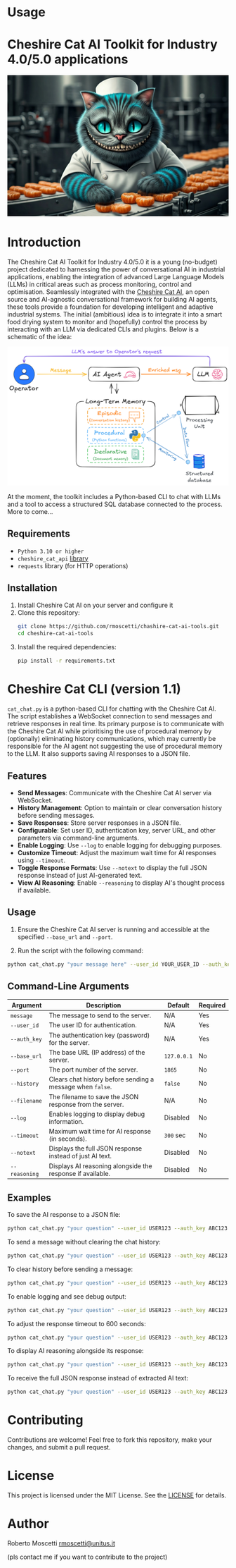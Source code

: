 # Usage



# Cheshire Cat AI Toolkit for Industry 4.0/5.0 applications
![Cheshire Cat 4.0](images/cheshire_cat_4.0.png)

# Introduction
The Cheshire Cat AI Toolkit for Industry 4.0/5.0 it is a young (no-budget) project dedicated to harnessing the power of conversational AI in industrial applications, enabling the integration of advanced Large Language Models (LLMs) in critical areas such as process monitoring, control and optimisation. Seamlessly integrated with the [Cheshire Cat AI](https://cheshire-cat-ai.github.io/docs/), an open source and AI-agnostic conversational framework for building AI agents, these tools provide a foundation for developing intelligent and adaptive industrial systems.
The initial (ambitious) idea is to integrate it into a smart food drying system to monitor and (hopefully) control the process by interacting with an LLM via dedicated CLIs and plugins.
Below is a schematic of the idea:

![Cheshire Cat 4.0](images/agent_4.png)

At the moment, the toolkit includes a Python-based CLI to chat with LLMs and a tool to access a structured SQL database connected to the process.
More to come...

## Requirements
- `Python 3.10 or higher`
- `cheshire_cat_api` [library](https://github.com/cheshire-cat-ai/api-client-py/tree/main)
- `requests` library (for HTTP operations)

## Installation
1. Install Cheshire Cat AI on your server and configure it
2. Clone this repository:
    ```bash
    git clone https://github.com/rmoscetti/chashire-cat-ai-tools.git
    cd cheshire-cat-ai-tools
    ```
3. Install the required dependencies:
    ```bash
    pip install -r requirements.txt
    ```

# Cheshire Cat CLI (version 1.1)
`cat_chat.py` is a python-based CLI for chatting with the Cheshire Cat AI. The script establishes a WebSocket connection to send messages and retrieve responses in real time. Its primary purpose is to communicate with the Cheshire Cat AI while prioritising the use of procedural memory by (optionally) eliminating history communications, which may currently be responsible for the AI agent not suggesting the use of procedural memory to the LLM. It also supports saving AI responses to a JSON file.

## Features
- **Send Messages**: Communicate with the Cheshire Cat AI server via WebSocket.
- **History Management**: Option to maintain or clear conversation history before sending messages.
- **Save Responses**: Store server responses in a JSON file.
- **Configurable**: Set user ID, authentication key, server URL, and other parameters via command-line arguments.
- **Enable Logging**: Use `--log` to enable logging for debugging purposes.
- **Customize Timeout**: Adjust the maximum wait time for AI responses using `--timeout`.
- **Toggle Response Formats**: Use `--notext` to display the full JSON response instead of just AI-generated text.
- **View AI Reasoning**: Enable `--reasoning` to display AI's thought process if available.

## Usage
1. Ensure the Cheshire Cat AI server is running and accessible at the specified `--base_url` and `--port`.

2. Run the script with the following command:
```bash
python cat_chat.py "your message here" --user_id YOUR_USER_ID --auth_key YOUR_AUTH_KEY [OPTIONS]
```

## Command-Line Arguments

| Argument      | Description                                                     | Default     | Required |
|--------------|-----------------------------------------------------------------|-------------|----------|
| `message`     | The message to send to the server.                             | N/A         | Yes      |
| `--user_id`   | The user ID for authentication.                                | N/A         | Yes      |
| `--auth_key`  | The authentication key (password) for the server.              | N/A         | Yes      |
| `--base_url`  | The base URL (IP address) of the server.                        | `127.0.0.1` | No       |
| `--port`      | The port number of the server.                                 | `1865`      | No       |
| `--history`   | Clears chat history before sending a message when `false`.     | `false`     | No       |
| `--filename`  | The filename to save the JSON response from the server.        | N/A         | No       |
| `--log`       | Enables logging to display debug information.                  | Disabled    | No       |
| `--timeout`   | Maximum wait time for AI response (in seconds).                | `300` sec   | No       |
| `--notext`    | Displays the full JSON response instead of just AI text.       | Disabled    | No       |
| `--reasoning` | Displays AI reasoning alongside the response if available.     | Disabled    | No       |

## Examples
To save the AI response to a JSON file:
```bash
python cat_chat.py "your question" --user_id USER123 --auth_key ABC123 --filename response.json
```
To send a message without clearing the chat history:
```bash
python cat_chat.py "your question" --user_id USER123 --auth_key ABC123 --history
```
To clear history before sending a message:
```bash
python cat_chat.py "your question" --user_id USER123 --auth_key ABC123
```
To enable logging and see debug output:
```bash
python cat_chat.py "your question" --user_id USER123 --auth_key ABC123 --log
```
To adjust the response timeout to 600 seconds:
```bash
python cat_chat.py "your question" --user_id USER123 --auth_key ABC123 --timeout 600
```
To display AI reasoning alongside its response:
```bash
python cat_chat.py "your question" --user_id USER123 --auth_key ABC123 --reasoning
```
To receive the full JSON response instead of extracted AI text:
```bash
python cat_chat.py "your question" --user_id USER123 --auth_key ABC123 --notext
```

# Contributing
Contributions are welcome! Feel free to fork this repository, make your changes, and submit a pull request.

# License
This project is licensed under the MIT License. See the [LICENSE](https://choosealicense.com/licenses/mit/) for details.

# Author
Roberto Moscetti rmoscetti@unitus.it

(pls contact me if you want to contribute to the project)
